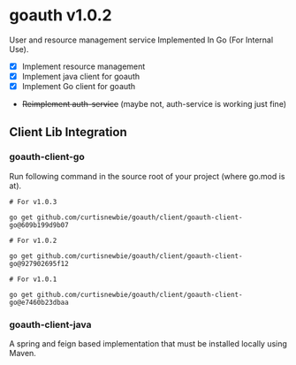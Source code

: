 # goauth v1.0.2

User and resource management service Implemented In Go (For Internal Use).

- [x] Implement resource management
- [x] Implement java client for goauth
- [x] Implement Go client for goauth
- ~~Reimplement auth-service~~ (maybe not, auth-service is working just fine)

## Client Lib Integration

### goauth-client-go

Run following command in the source root of your project (where go.mod is at).

```
# For v1.0.3

go get github.com/curtisnewbie/goauth/client/goauth-client-go@609b199d9b07

# For v1.0.2

go get github.com/curtisnewbie/goauth/client/goauth-client-go@927902695f12

# For v1.0.1

go get github.com/curtisnewbie/goauth/client/goauth-client-go@e7460b23dbaa
```

### goauth-client-java

A spring and feign based implementation that must be installed locally using Maven.

